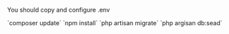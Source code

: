 <p>You should copy and configure .env</p>
`composer update`
`npm install`
`php artisan migrate`
`php argisan db:sead`
